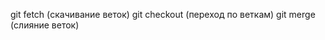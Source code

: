 git fetch (скачивание веток)
git checkout <branch name> (переход по веткам)
git merge <branch name> (слияние веток)